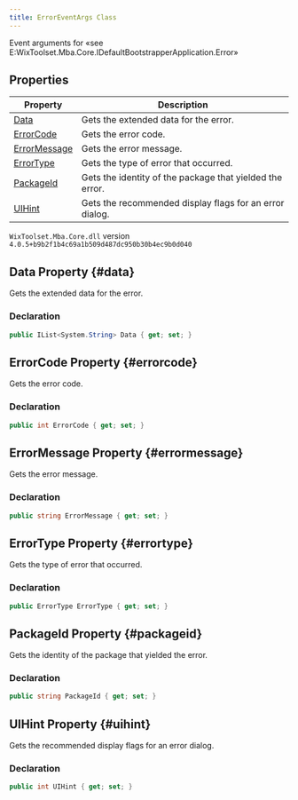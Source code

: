 ```yaml
---
title: ErrorEventArgs Class
---
```

Event arguments for «see E:WixToolset.Mba.Core.IDefaultBootstrapperApplication.Error»
## Properties
| Property | Description |
| ------ | ----------- |
| [Data](#data) | Gets the extended data for the error. |
| [ErrorCode](#errorcode) | Gets the error code. |
| [ErrorMessage](#errormessage) | Gets the error message. |
| [ErrorType](#errortype) | Gets the type of error that occurred. |
| [PackageId](#packageid) | Gets the identity of the package that yielded the error. |
| [UIHint](#uihint) | Gets the recommended display flags for an error dialog. |
`WixToolset.Mba.Core.dll` version `4.0.5+b9b2f1b4c69a1b509d487dc950b30b4ec9b0d040`
## Data Property {#data}
Gets the extended data for the error.
### Declaration
```cs
public IList<System.String> Data { get; set; }
```
## ErrorCode Property {#errorcode}
Gets the error code.
### Declaration
```cs
public int ErrorCode { get; set; }
```
## ErrorMessage Property {#errormessage}
Gets the error message.
### Declaration
```cs
public string ErrorMessage { get; set; }
```
## ErrorType Property {#errortype}
Gets the type of error that occurred.
### Declaration
```cs
public ErrorType ErrorType { get; set; }
```
## PackageId Property {#packageid}
Gets the identity of the package that yielded the error.
### Declaration
```cs
public string PackageId { get; set; }
```
## UIHint Property {#uihint}
Gets the recommended display flags for an error dialog.
### Declaration
```cs
public int UIHint { get; set; }
```
